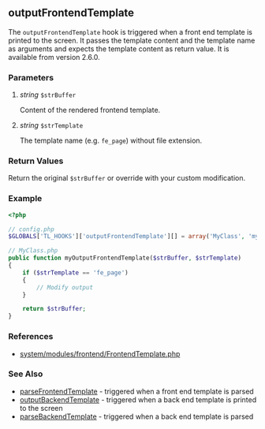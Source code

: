 outputFrontendTemplate
----------------------

The `outputFrontendTemplate` hook is triggered when a front end template is printed to the screen. It passes the template content and the template name as arguments and expects the template content as return value. It is available from version 2.6.0.


### Parameters ###

1. *string* `$strBuffer`

	Content of the rendered frontend template.

2. *string* `$strTemplate`

	The template name (e.g. `fe_page`) without file extension.


### Return Values ###

Return the original `$strBuffer` or override with your custom modification.


### Example ###

```php
<?php

// config.php
$GLOBALS['TL_HOOKS']['outputFrontendTemplate'][] = array('MyClass', 'myOutputFrontendTemplate');

// MyClass.php
public function myOutputFrontendTemplate($strBuffer, $strTemplate)
{
    if ($strTemplate == 'fe_page')
    {
        // Modify output
    }

    return $strBuffer;
}
```


### References ###

- [system/modules/frontend/FrontendTemplate.php](https://github.com/contao/core/blob/2.11.7/system/modules/frontend/FrontendTemplate.php#L122)


### See Also ###

- [parseFrontendTemplate](parseFrontendTemplate.md) - triggered when a front end template is parsed
- [outputBackendTemplate](outputBackendTemplate.md) - triggered when a back end template is printed to the screen
- [parseBackendTemplate](parseBackendTemplate.md) - triggered when a back end template is parsed

